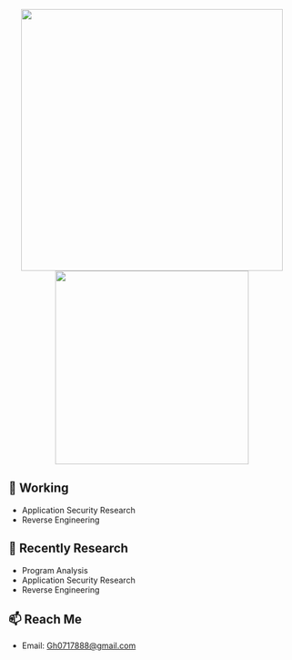 <p align="center">
  <img src = "https://github-readme-stats.vercel.app/api?username=Ccccccccvvm&show_icons=true&hide_border=true&theme=graywhite&include_all_commits=true&count_private=true" width = 460>
  <img src = "https://github-readme-stats.vercel.app/api/top-langs/?username=Ccccccccvvm&layout=compact&hide_border=true&langs_count=10&theme=graywhite&include_all_commits=true&count_private=true" width = 340>
</p>

## 🔭 Working

- Application Security Research
- Reverse Engineering

## 🌱 Recently Research

- Program Analysis
- Application Security Research
- Reverse Engineering

## 📫 Reach Me

- Email: Gh0717888@gmail.com
<!--- Blog: http://www.unidbg.com-->
